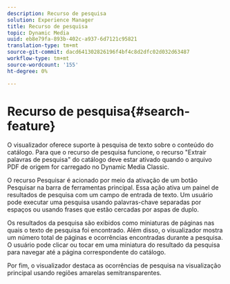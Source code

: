 ```yaml
---
description: Recurso de pesquisa
solution: Experience Manager
title: Recurso de pesquisa
topic: Dynamic Media
uuid: eb8e79fa-893b-402c-a937-6d7121c95821
translation-type: tm+mt
source-git-commit: dacd641302826196f4bf4c8d2dfc02d032d63487
workflow-type: tm+mt
source-wordcount: '155'
ht-degree: 0%

---
```



# Recurso de pesquisa{#search-feature}

O visualizador oferece suporte à pesquisa de texto sobre o conteúdo do catálogo. Para que o recurso de pesquisa funcione, o recurso &quot;Extrair palavras de pesquisa&quot; do catálogo deve estar ativado quando o arquivo PDF de origem for carregado no Dynamic Media Classic.

O recurso Pesquisar é acionado por meio da ativação de um botão Pesquisar na barra de ferramentas principal. Essa ação ativa um painel de resultados de pesquisa com um campo de entrada de texto. Um usuário pode executar uma pesquisa usando palavras-chave separadas por espaços ou usando frases que estão cercadas por aspas de duplo.

Os resultados da pesquisa são exibidos como miniaturas de páginas nas quais o texto de pesquisa foi encontrado. Além disso, o visualizador mostra um número total de páginas e ocorrências encontradas durante a pesquisa. O usuário pode clicar ou tocar em uma miniatura do resultado da pesquisa para navegar até a página correspondente do catálogo.

Por fim, o visualizador destaca as ocorrências de pesquisa na visualização principal usando regiões amarelas semitransparentes.
